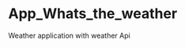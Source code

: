 # App_Whats_the_weather
Weather application with weather  Api   
























































































































































  

















